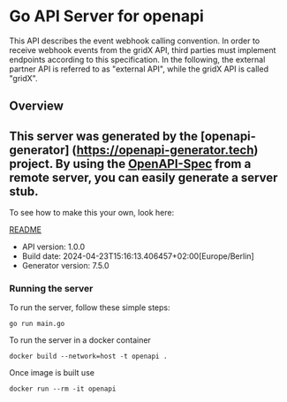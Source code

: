 # Go API Server for openapi

This API describes the event webhook calling convention.
In order to receive webhook events from the gridX API, third parties must implement endpoints according to this specification. In the following, the external partner API is referred to as  \"external API\", while the gridX API is called \"gridX\".


## Overview
This server was generated by the [openapi-generator]
(https://openapi-generator.tech) project.
By using the [OpenAPI-Spec](https://github.com/OAI/OpenAPI-Specification) from a remote server, you can easily generate a server stub.
-

To see how to make this your own, look here:

[README](https://openapi-generator.tech)

- API version: 1.0.0
- Build date: 2024-04-23T15:16:13.406457+02:00[Europe/Berlin]
- Generator version: 7.5.0


### Running the server
To run the server, follow these simple steps:

```
go run main.go
```

To run the server in a docker container
```
docker build --network=host -t openapi .
```

Once image is built use
```
docker run --rm -it openapi
```
